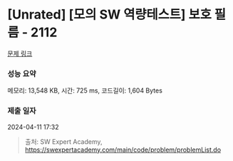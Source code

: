 # [Unrated] [모의 SW 역량테스트] 보호 필름 - 2112 

[문제 링크](https://swexpertacademy.com/main/code/problem/problemDetail.do?contestProbId=AV5V1SYKAaUDFAWu) 

### 성능 요약

메모리: 13,548 KB, 시간: 725 ms, 코드길이: 1,604 Bytes

### 제출 일자

2024-04-11 17:32



> 출처: SW Expert Academy, https://swexpertacademy.com/main/code/problem/problemList.do